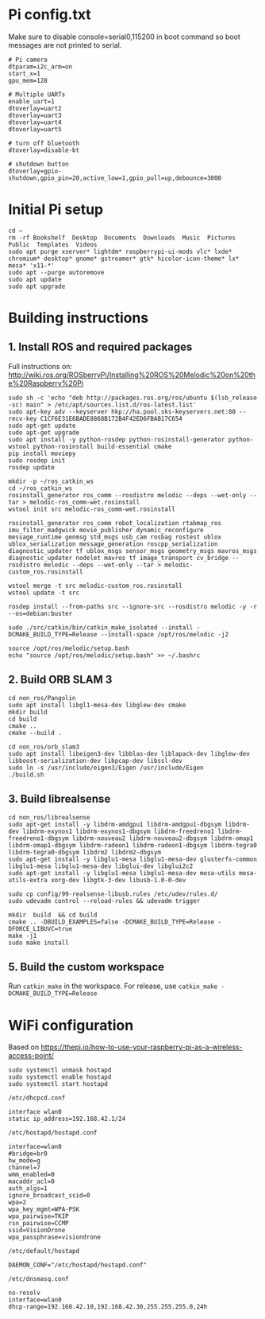 # Pi config.txt

Make sure to disable console=serial0,115200 in boot command so boot messages are not printed to serial.

```
# Pi camera
dtparam=i2c_arm=on
start_x=1
gpu_mem=128

# Multiple UARTs
enable_uart=1
dtoverlay=uart2
dtoverlay=uart3
dtoverlay=uart4
dtoverlay=uart5

# turn off bluetooth
dtoverlay=disable-bt

# shutdown button
dtoverlay=gpio-shutdown,gpio_pin=20,active_low=1,gpio_pull=up,debounce=3000
```

# Initial Pi setup

```
cd ~
rm -rf Bookshelf  Desktop  Documents  Downloads  Music  Pictures  Public  Templates  Videos
sudo apt purge xserver* lightdm* raspberrypi-ui-mods vlc* lxde* chromium* desktop* gnome* gstreamer* gtk* hicolor-icon-theme* lx* mesa* 'x11-*'
sudo apt --purge autoremove
sudo apt update
sudo apt upgrade
```

# Building instructions

## 1. Install ROS and required packages

Full instructions on: http://wiki.ros.org/ROSberryPi/Installing%20ROS%20Melodic%20on%20the%20Raspberry%20Pi

```
sudo sh -c 'echo "deb http://packages.ros.org/ros/ubuntu $(lsb_release -sc) main" > /etc/apt/sources.list.d/ros-latest.list'
sudo apt-key adv --keyserver hkp://ha.pool.sks-keyservers.net:80 --recv-key C1CF6E31E6BADE8868B172B4F42ED6FBAB17C654
sudo apt-get update
sudo apt-get upgrade
sudo apt install -y python-rosdep python-rosinstall-generator python-wstool python-rosinstall build-essential cmake
pip install moviepy
sudo rosdep init
rosdep update

mkdir -p ~/ros_catkin_ws
cd ~/ros_catkin_ws
rosinstall_generator ros_comm --rosdistro melodic --deps --wet-only --tar > melodic-ros_comm-wet.rosinstall
wstool init src melodic-ros_comm-wet.rosinstall

rosinstall_generator ros_comm robot_localization rtabmap_ros imu_filter_madgwick movie_publisher dynamic_reconfigure message_runtime genmsg std_msgs usb_cam rosbag rostest ublox ublox_serialization message_generation roscpp_serialization diagnostic_updater tf ublox_msgs sensor_msgs geometry_msgs mavros_msgs diagnostic_updater nodelet mavros tf image_transport cv_bridge --rosdistro melodic --deps --wet-only --tar > melodic-custom_ros.rosinstall

wstool merge -t src melodic-custom_ros.rosinstall
wstool update -t src

rosdep install --from-paths src --ignore-src --rosdistro melodic -y -r --os=debian:buster

sudo ./src/catkin/bin/catkin_make_isolated --install -DCMAKE_BUILD_TYPE=Release --install-space /opt/ros/melodic -j2

source /opt/ros/melodic/setup.bash
echo "source /opt/ros/melodic/setup.bash" >> ~/.bashrc
```

## 2. Build ORB SLAM 3

```
cd non_ros/Pangolin
sudo apt install libgl1-mesa-dev libglew-dev cmake
mkdir build
cd build
cmake ..
cmake --build .
```

```
cd non_ros/orb_slam3
sudo apt install libeigen3-dev libblas-dev liblapack-dev libglew-dev libboost-serialization-dev libpcap-dev libssl-dev
sudo ln -s /usr/include/eigen3/Eigen /usr/include/Eigen
./build.sh
```

## 3. Build librealsense

```
cd non_ros/librealsense
sudo apt-get install -y libdrm-amdgpu1 libdrm-amdgpu1-dbgsym libdrm-dev libdrm-exynos1 libdrm-exynos1-dbgsym libdrm-freedreno1 libdrm-freedreno1-dbgsym libdrm-nouveau2 libdrm-nouveau2-dbgsym libdrm-omap1 libdrm-omap1-dbgsym libdrm-radeon1 libdrm-radeon1-dbgsym libdrm-tegra0 libdrm-tegra0-dbgsym libdrm2 libdrm2-dbgsym
sudo apt-get install -y libglu1-mesa libglu1-mesa-dev glusterfs-common libglu1-mesa libglu1-mesa-dev libglui-dev libglui2c2
sudo apt-get install -y libglu1-mesa libglu1-mesa-dev mesa-utils mesa-utils-extra xorg-dev libgtk-3-dev libusb-1.0-0-dev

sudo cp config/99-realsense-libusb.rules /etc/udev/rules.d/ 
sudo udevadm control --reload-rules && udevadm trigger

mkdir  build  && cd build
cmake .. -DBUILD_EXAMPLES=false -DCMAKE_BUILD_TYPE=Release -DFORCE_LIBUVC=true
make -j1
sudo make install
```

## 5. Build the custom workspace

Run `catkin_make` in the workspace. For release, use `catkin_make -DCMAKE_BUILD_TYPE=Release`

# WiFi configuration

Based on https://thepi.io/how-to-use-your-raspberry-pi-as-a-wireless-access-point/

```
sudo systemctl unmask hostapd
sudo systemctl enable hostapd
sudo systemctl start hostapd
```

```
/etc/dhcpcd.conf

interface wlan0
static ip_address=192.168.42.1/24

/etc/hostapd/hostapd.conf

interface=wlan0
#bridge=br0
hw_mode=g
channel=7
wmm_enabled=0
macaddr_acl=0
auth_algs=1
ignore_broadcast_ssid=0
wpa=2
wpa_key_mgmt=WPA-PSK
wpa_pairwise=TKIP
rsn_pairwise=CCMP
ssid=VisionDrone
wpa_passphrase=visiondrone

/etc/default/hostapd

DAEMON_CONF="/etc/hostapd/hostapd.conf"

/etc/dnsmasq.conf

no-resolv
interface=wlan0
dhcp-range=192.168.42.10,192.168.42.30,255.255.255.0,24h
```
